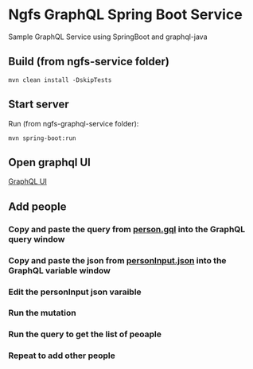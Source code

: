# Ngfs GraphQL Spring Boot Service

Sample GraphQL Service using SpringBoot and graphql-java

## Build (from ngfs-service folder)

`mvn clean install -DskipTests`

## Start server

Run (from ngfs-graphql-service folder):

`mvn spring-boot:run`

## Open graphql UI

[GraphQL UI](http://localhost:8520)

## Add people

### Copy and paste the query from [person.gql](./src/main/resources/queries/person.gql) into the GraphQL query window
### Copy and paste the json from [personInput.json](./src/main/resources/queries/personInput.json) into the GraphQL variable window 

### Edit the personInput json varaible
### Run the mutation  
### Run the query to get the list of peoaple
### Repeat to add other people
